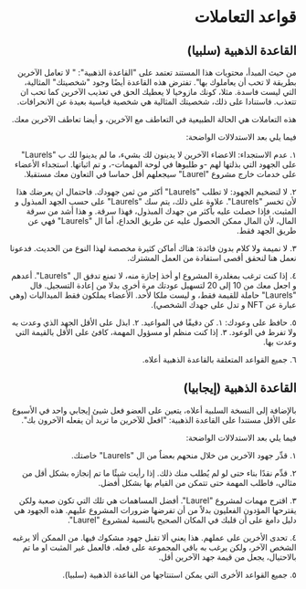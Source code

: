 <div dir="rtl">

# قواعد التعاملات

## القاعدة الذهبية (سلبيا)

من حيث المبدأ، محتويات هذا المستند تعتمد على "القاعدة الذهبية": " لا تعامل الآخرين بطريقة لا تحب أن يعاملوك بها". تفترض هذه القاعدة أيضًا وجود "شخصيتك" المثالية، التي ليست فاسدة. مثلا، كونك مازوخيا لا يعطيك الحق في تعذيب الآخرين كما تحب ان تتعذب. فاستنادا على ذلك، شخصيتك المثالية هي شخصية قياسية بعيدة عن الانحرافات.

هذه التعاملات هي الحالة الطبيعية في  التعاطف مع الآخرين، و أيضا تعاطف الآخرين معك.

فيما يلي بعد الاستدلالات الواضحة:
	
١. عدم الاستجداء: الاعضاء الآخرين لا يدينون لك بشيء، ما لم يدينوا لك ب "Laurels" على الجهود التي بذلتها لهم -و طلبوها في لوحة المهمات-، و تم اثباتها. استجداء الأعضاء على خدمات خارج مشروع "Laurel" سيجعلهم أقل حماسا في التعاون معك مستقبلا.

٢. لا لتضخيم الجهود: لا تطلب "Laurels" أكثر من ثمن جهودك. فاحتمال ان يعرضك هذا لأن تخسر "Laurels". علاوة على ذلك، يتم سك "Laurels" على حسب الجهد المبذول و المثبت. فإذا حصلت عليه بأكثر من جهدك المبذول، فهذا سرقة. و هذا أشد من سرقة المال، لأن المال ممكن الحصول عليه عن طريق الخداع، أما ال "Laurels" فهي عن طريق الجهد فقط.

٣. لا نميمة ولا كلام بدون فائدة: هناك أماكن كثيرة مخصصة لهذا النوع من الحديث. فدعونا نعمل هنا لنحقق أقصى استفادة من العمل المشترك.

٤. إذا كنت ترغب بمغلدرة المشروع او أخذ إجازة منه، لا تمنع تدفق ال "Laurels". أعدهم و اجعل معك من 10 إلى 20 لتسهيل عودتك مرة أخرى بدلا من إعادة التسجيل. فال "Laurels" حاملة للقيمة فقط، و ليست ملكا لأحد. الأعضاء يملكون فقط الميداليات (وهي عبارة عن NFT و تدل على جهدك الشخصي).

٥. حافظ على وعودك:
	١. كن دقيقًا في المواعيد.
	٢. ابذل على الأقل الجهد الذي وعدت به ولا تفرط في الوعود.
	٣. إذا كنت منظم أو مسؤول المهمة، كافئ على الأقل بالقيمة التي وعدت بها.

٦. جميع القواعد المتعلقة بالقاعدة الذهبية أعلاه.


## القاعدة الذهبية (إيجابيا)

بالإضافة إلى النسخة السلبية أعلاه، يتعين على العضو فعل شيئ إيجابي واحد في الأسبوع على الأقل مستندا على القاعدة الذهبية: "افعل للآخرين ما تريد أن يفعله الآخرون بك".
	
فيما يلي بعد الاستدلالات الواضحة:

١. قدِّر جهود الآخرين من خلال منحهم بعضاٌ من ال "Laurels" خاصتك.

٢. قدِّم نقدًا بناء حتى لو لم يُطلب منك ذلك. إذا رأيت شيئًا ما تم إنجازه بشكل أقل من مثالي، فاطلب المهمة حتى تتمكن من القيام بها بشكل أفضل.

٣. اقترح مهمات لمشروع "Laurel". أفضل المساهمات هي تلك التي تكون صعبة ولكن يقترحها المؤدون الفعليون بدلاً من أن تفرضها ضرورات المشروع عليهم. هذه الجهود هي دليل دامغ على أن قلبك في المكان الصحيح بالنسبة لمشروع "Laurel".

٤. تحدى الأخرين على عملهم. هذا يعني ألا تقبل جهود مشكوك فيها. من الممكن ألا يرغبه الشخص الآخر، ولكن يرغب به باقي المجموعة على فعله. فالعمل غير المثبت او ما تم بالاحتيال، يجعل من قيمة جهد الآخرين أقل.

٥. جميع القواعد الأخرى التي يمكن استنتاجها من القاعدة الذهبية (سلبيا).
</div>
